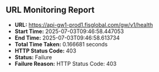 ## URL Monitoring Report

- **URL:** https://api-gw1-prod1.fisglobal.com/gw/v1/health
- **Start Time:** 2025-07-03T09:46:58.447053
- **End Time:** 2025-07-03T09:46:58.613734
- **Total Time Taken:** 0.166681 seconds
- **HTTP Status Code:** 403
- **Status:** Failure
- **Failure Reason:** HTTP Status Code: 403
